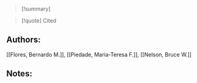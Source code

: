>[!summary] 

>[!quote] Cited
## Authors:
[[Flores, Bernardo M.]], [[Piedade, Maria-Teresa F.]], [[Nelson, Bruce W.]]

## Notes:


